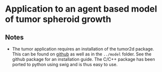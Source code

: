 # Application to an agent based model of tumor spheroid growth


## Notes


* The tumor application requires an installation of the tumor2d package. This can be found on [github](https://github.com/icb-dcm/tumor2d) as well as in the `../model` folder. See the github package for an installation guide. The C/C++ package has been ported to python using swig and is thus easy to use.

